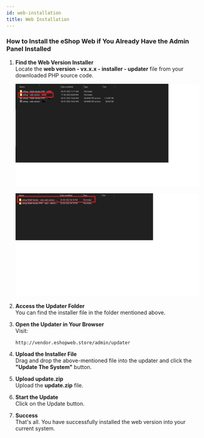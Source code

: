 ```yaml
---
id: web-installation
title: Web Installation
---
```


### How to Install the eShop Web if You Already Have the Admin Panel Installed

1. **Find the Web Version Installer**  
   Locate the **web version - vx.x.x - installer - updater** file from your downloaded PHP source code.
   
   ![Web version installer example 1](../../static/backend/img/web-1.png)
   
   ![Web version installer example 2](../../static/backend/img/web-2.png)

2. **Access the Updater Folder**  
   You can find the installer file in the folder mentioned above.

3. **Open the Updater in Your Browser**  
   Visit:  
   ```
   http://vendor.eshopweb.store/admin/updater
   ```

4. **Upload the Installer File**  
   Drag and drop the above-mentioned file into the updater and click the **"Update The System"** button.

5. **Upload update.zip**  
   Upload the **update.zip** file.

6. **Start the Update**  
   Click on the Update button.

7. **Success**  
   That's all. You have successfully installed the web version into your current system.